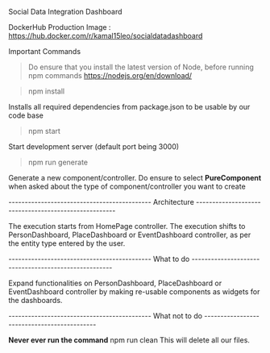 Social Data Integration Dashboard

DockerHub Production Image : https://hub.docker.com/r/kamal15leo/socialdatadashboard

Important Commands 

>   Do ensure that you install the latest version of Node, before running npm commands
    https://nodejs.org/en/download/
    
>   npm install

Installs all required dependencies from package.json to be usable by our code base

>   npm start

Start development server (default port being 3000)

>   npm run generate

Generate a new component/controller. Do ensure to select **PureComponent** when asked about the type of component/controller you want to create

-------------------------------------------- Architecture -----------------------------------------------------

The execution starts from HomePage controller. The execution shifts to PersonDashboard, PlaceDashboard or EventDashboard controller, as per the entity type entered by the user.

-------------------------------------------- What to do -----------------------------------------------------

Expand functionalities on PersonDashboard, PlaceDashboard or EventDashboard controller by making re-usable components as widgets for the dashboards.

-------------------------------------------- What not to do --------------------------------------------

**Never ever run the command** npm run clean
This will delete all our files.
